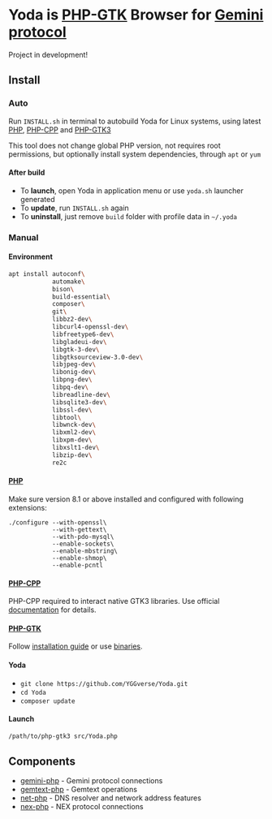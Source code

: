 # Yoda is [PHP-GTK](https://github.com/scorninpc/php-gtk3) Browser for [Gemini protocol](https://geminiprotocol.net)

Project in development!

## Install

### Auto

Run `INSTALL.sh` in terminal to autobuild Yoda for Linux systems, using latest [PHP](https://github.com/php/php-src), [PHP-CPP](https://github.com/fast-debug/PHP-CPP) and [PHP-GTK3](https://github.com/scorninpc/php-gtk3)

This tool does not change global PHP version, not requires root permissions, but optionally install system dependencies, through `apt` or `yum`

#### After build

* To **launch**, open Yoda in application menu or use `yoda.sh` launcher generated
* To **update**, run `INSTALL.sh` again
* To **uninstall**, just remove `build` folder with profile data in `~/.yoda`

### Manual

#### Environment

``` bash
apt install autoconf\
            automake\
            bison\
            build-essential\
            composer\
            git\
            libbz2-dev\
            libcurl4-openssl-dev\
            libfreetype6-dev\
            libgladeui-dev\
            libgtk-3-dev\
            libgtksourceview-3.0-dev\
            libjpeg-dev\
            libonig-dev\
            libpng-dev\
            libpq-dev\
            libreadline-dev\
            libsqlite3-dev\
            libssl-dev\
            libtool\
            libwnck-dev\
            libxml2-dev\
            libxpm-dev\
            libxslt1-dev\
            libzip-dev\
            re2c
```

#### [PHP](https://github.com/php/php-src)

Make sure version 8.1 or above installed and configured with following extensions:

```
./configure --with-openssl\
            --with-gettext\
            --with-pdo-mysql\
            --enable-sockets\
            --enable-mbstring\
            --enable-shmop\
            --enable-pcntl
```

#### [PHP-CPP](https://github.com/fast-debug/PHP-CPP)

PHP-CPP required to interact native GTK3 libraries.
Use official [documentation](https://www.php-cpp.com/documentation) for details.

#### [PHP-GTK](https://github.com/scorninpc/php-gtk3)

Follow [installation guide](https://github.com/scorninpc/php-gtk3#acknowledgements) or use [binaries](https://github.com/scorninpc/php-gtk3/releases).

#### Yoda

* `git clone https://github.com/YGGverse/Yoda.git`
* `cd Yoda`
* `composer update`

#### Launch

``` bash
/path/to/php-gtk3 src/Yoda.php
```

## Components

* [gemini-php](https://github.com/YGGverse/gemini-php) - Gemini protocol connections
* [gemtext-php](https://github.com/YGGverse/gemtext-php) - Gemtext operations
* [net-php](https://github.com/YGGverse/net-php) - DNS resolver and network address features
* [nex-php](https://github.com/YGGverse/nex-php) - NEX protocol connections